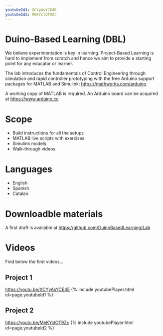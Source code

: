```yaml
---
youtubeId1: XCYyAsYCE4E
youtubeId2: MeKYclOT9Zc
---
```

# Duino-Based Learning (DBL)
We believe experimentation is key in learning. Project-Based Learning is hard to implement from scratch and hence we aim to provide a starting point for any educator or learner.

The lab introduces the fundamentals of Control Engineering through simulation and rapid controller prototyping with the free Arduino support packages for MATLAB and Simulink: <https://mathworks.com/arduino>.

A working copy of MATLAB is required. An Arduino board can be acquired at <https://www.arduino.cc>

# Scope
- Build instructions for all the setups
- MATLAB live scripts with exercises
- Simulink models
- Walk-through videos

# Languages
- English
- Spanish
- Catalan

# Downloadble materials
A first draft is available at <https://github.com/DuinoBasedLearning/Lab>

# Videos
Find below the first videos...

## Project 1
<https://youtu.be/XCYyAsYCE4E>
{% include youtubePlayer.html id=page.youtubeId1 %}
<br />
 
## Project 2
<https://youtu.be/MeKYclOT9Zc>
{% include youtubePlayer.html id=page.youtubeId2 %}
<br />
